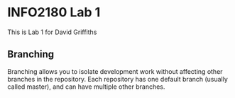 # INFO2180 Lab 1
This is Lab 1 for David Griffiths

## Branching
Branching allows you to isolate development work without
affecting other branches in the repository. Each repository
has one default branch (usually called master), and can have multiple other branches.